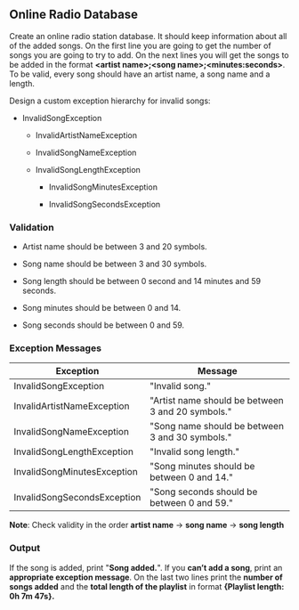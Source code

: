 ﻿Online Radio Database
---------------------

Create an online radio station database. It should keep information about all of
the added songs. On the first line you are going to get the number of songs you
are going to try to add. On the next lines you will get the songs to be added in
the format **\<artist name\>;\<song name\>;\<minutes:seconds\>**. To be valid,
every song should have an artist name, a song name and a length.

Design a custom exception hierarchy for invalid songs:

-   InvalidSongException

    -   InvalidArtistNameException

    -   InvalidSongNameException

    -   InvalidSongLengthException

        -   InvalidSongMinutesException

        -   InvalidSongSecondsException

### Validation

-   Artist name should be between 3 and 20 symbols.

-   Song name should be between 3 and 30 symbols.

-   Song length should be between 0 second and 14 minutes and 59 seconds.

-   Song minutes should be between 0 and 14.

-   Song seconds should be between 0 and 59.

### Exception Messages

| **Exception**               | **Message**                                       |
|-----------------------------|---------------------------------------------------|
| InvalidSongException        | "Invalid song."                                   |
| InvalidArtistNameException  | "Artist name should be between 3 and 20 symbols." |
| InvalidSongNameException    | "Song name should be between 3 and 30 symbols."   |
| InvalidSongLengthException  | "Invalid song length."                            |
| InvalidSongMinutesException | "Song minutes should be between 0 and 14."        |
| InvalidSongSecondsException | "Song seconds should be between 0 and 59."        |

**Note**: Check validity in the order **artist name** -\> **song name** -\>
**song length**

### Output

If the song is added, print "**Song added.**". If you **can’t add a song**,
print an **appropriate exception message**. On the last two lines print the
**number of songs added** and the **total length of the playlist** in format
**{Playlist length: 0h 7m 47s}.**